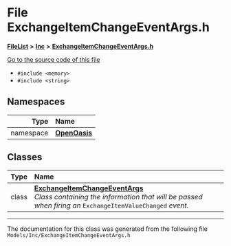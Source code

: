 

# File ExchangeItemChangeEventArgs.h



[**FileList**](files.md) **>** [**Inc**](dir_e48a3e9a07fc2444cdac51c67822643f.md) **>** [**ExchangeItemChangeEventArgs.h**](_exchange_item_change_event_args_8h.md)

[Go to the source code of this file](_exchange_item_change_event_args_8h_source.md)



* `#include <memory>`
* `#include <string>`













## Namespaces

| Type | Name |
| ---: | :--- |
| namespace | [**OpenOasis**](namespace_open_oasis.md) <br> |


## Classes

| Type | Name |
| ---: | :--- |
| class | [**ExchangeItemChangeEventArgs**](class_open_oasis_1_1_exchange_item_change_event_args.md) <br>_Class containing the information that will be passed when firing an_ `ExchangeItemValueChanged` _event._ |



















































------------------------------
The documentation for this class was generated from the following file `Models/Inc/ExchangeItemChangeEventArgs.h`

